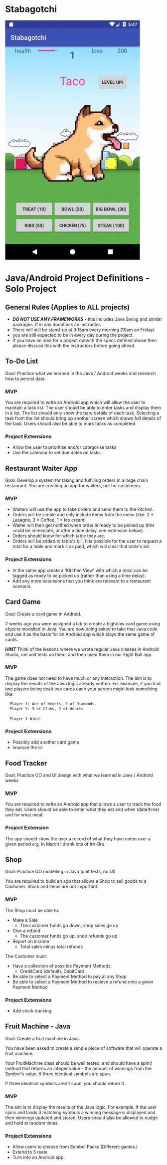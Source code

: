 # Stabagotchi

![Stabagotchi Demo](https://raw.githubusercontent.com/beveradb/codeclan-stabagotchi/master/stabagotchi-demo.gif)

# Java/Android Project Definitions - Solo Project

## General Rules (Applies to ALL projects)

* ***DO NOT USE ANY FRAMEWORKS*** - this includes Java Swing and similar packages. If in any doubt ask an instructor.
* There will still be stand-up at 9:15am every morning (10am on Friday) 
* you are still expected to be in every day during the project.
* If you have an idea for a project outwith the specs defined above then please discuss this with the instructors before going ahead.

## To-Do List

Goal: Practice what we learned in the Java / Android weeks and research how to persist data.

### MVP
You are required to write an Android app which will allow the user to maintain a task list. The user should be able to enter tasks and display them in a list. The list should only show the bare details of each task. Selecting a task from the list should bring up another screen which shows full details of the task.
Users should also be able to mark tasks as completed.

### Project Extensions

* Allow the user to prioritise and/or categorise tasks
* Use the calendar to set due dates on tasks.


## Restaurant Waiter App

Goal: Develop a system for taking and fulfilling orders in a large chain restaurant. You are creating an app for waiters, not for customers.

### MVP

* Waiters will use the app to take orders and send them to the kitchen.
* Orders will be simple and only include items from the menu (like: 2 * Lasagne, 3 * Coffee, 1 * Ice cream)
* Waiter will then get notified when order is ready to be picked up (this could be immediate, or after a time delay, see extension below).
* Orders should know for which table they are. 
* Orders will be added to table's bill. It is possible for the user to request a total for a table and mark it as paid, which will clear that table's bill.

### Project Extensions

* In the same app create a 'Kitchen View' with which a meal can be tagged as ready to be picked up (rather than using a time delay).
* Add any more extensions that you think are relevant to a restaurant scenario.

## Card Game

Goal: Create a card game in Android.

2 weeks ago you were assigned a lab to create a high/low  card game using objects modelled in Java. You are now being asked to take that Java code and use it as the basis for an Android app which plays the same game of cards.

***HINT*** Think of the lessons where we wrote regular Java classes in Android Studio, ran unit tests on them, and then used them in our Eight Ball app.

### MVP
The game does not need to have much or any interaction. The aim is to display the results of the Java logic already written. For example, if you had two players being dealt two cards each your screen might look something like:

```
  Player 1: Ace of Hearts, 9 of Diamonds
  Player 2: 3 of Clubs, 2 of Hearts

  Player 1 Wins!
```

### Project Extensions

* Possibly add another card game
* Improve the UI


## Food Tracker

Goal: Practice OO and UI design with what we learned in Java / Android weeks

### MVP
You are required to write an Android app that allows a user to track the food they eat. Users should be able to enter what they eat and when (date/time) and for what meal.

### Project Extension
The app should show the user a record of what they have eaten over a given period e.g. In March I drank lots of Irn-Bru.


## Shop

Goal: Practice OO modelling in Java (unit tests, no UI)

You are required to build an app that allows a Shop to sell goods to a Customer. Stock and items are not important.

### MVP
The Shop must be able to:

* Make a Sale
  - The customer funds go down, shop sales go up
* Give a refund
  - The customer funds go up, shop refunds go up
* Report on income
  - Total sales minus total refunds

The Customer must:

* Have a collection of possible Payment Methods:
  - CreditCard (default), DebitCard
* Be able to select a Payment Method to pay at any Shop
* Be able to select a Payment Method to recieve a refund onto a given Payment Method

### Project Extensions

* Add stock tracking

## Fruit Machine - Java

Goal: Create a fruit machine in Java.

You have been asked to create a simple piece of software that will operate a fruit machine.

Your FruitMachine class should be well tested, and should have a spin() method that returns an integer value - the amount of winnings from the Symbol's value, if three identical symbols are spun.

If three identical symbols aren't spun, you should return 0.

### MVP
The aim is to display the results of the Java logic. For example, if the user spins and lands 3 matching symbols a winning message is displayed and their winnings updated and stored. Users should also be allowed to nudge and hold at random times.

### Project Extensions

* Allow users to choose from Symbol Packs (Different games.)
* Extend to 5 reels
* Turn into an Android app.



